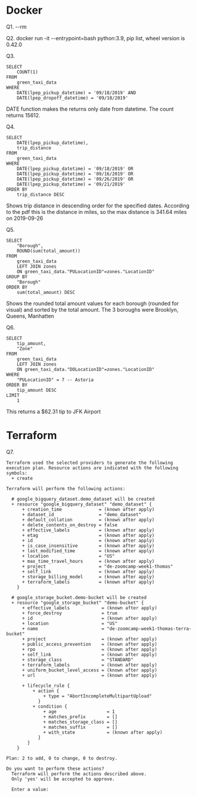 # Docker

Q1. --rm

Q2. docker run -it --entrypoint=bash python:3.9, pip list, wheel version is 0.42.0

Q3. 
```
SELECT 
	COUNT(1)
FROM
	green_taxi_data
WHERE
	DATE(lpep_pickup_datetime) = '09/18/2019' AND
	DATE(lpep_dropoff_datetime) = '09/18/2019'
```
DATE function makes the returns only date from datetime. The count returns 15612.

Q4. 
```
SELECT 
	DATE(lpep_pickup_datetime), 
	trip_distance
FROM
	green_taxi_data
WHERE
	DATE(lpep_pickup_datetime) = '09/18/2019' OR
	DATE(lpep_pickup_datetime) = '09/16/2019' OR
	DATE(lpep_pickup_datetime) = '09/26/2019' OR
	DATE(lpep_pickup_datetime) = '09/21/2019'
ORDER BY
	trip_distance DESC
```
Shows trip distance in descending order for the specified dates. According to the pdf this is the distance in miles, so the max distance is 341.64 miles on 2019-09-26

Q5. 
```
SELECT
	"Borough", 
	ROUND(sum(total_amount))
FROM
	green_taxi_data
	LEFT JOIN zones 
	ON green_taxi_data."PULocationID"=zones."LocationID"
GROUP BY
	"Borough"
ORDER BY
	sum(total_amount) DESC
```
Shows the rounded total amount values for each borough (rounded for visual) and sorted by the total amount. The 3 boroughs were Brooklyn, Queens, Manhatten

Q6. 
```
SELECT
	tip_amount, 
	"Zone"
FROM
	green_taxi_data
	LEFT JOIN zones 
	ON green_taxi_data."DOLocationID"=zones."LocationID"
WHERE 
	"PULocationID" = 7 -- Astoria
ORDER BY
	tip_amount DESC
LIMIT 
	1
```
This returns a $62.31 tip to JFK Airport

# Terraform

Q7. 
```
Terraform used the selected providers to generate the following execution plan. Resource actions are indicated with the following symbols:
  + create

Terraform will perform the following actions:

  # google_bigquery_dataset.demo_dataset will be created
  + resource "google_bigquery_dataset" "demo_dataset" {
      + creation_time              = (known after apply)
      + dataset_id                 = "demo_dataset"
      + default_collation          = (known after apply)
      + delete_contents_on_destroy = false
      + effective_labels           = (known after apply)
      + etag                       = (known after apply)
      + id                         = (known after apply)
      + is_case_insensitive        = (known after apply)
      + last_modified_time         = (known after apply)
      + location                   = "US"
      + max_time_travel_hours      = (known after apply)
      + project                    = "de-zoomcamp-week1-thomas"
      + self_link                  = (known after apply)
      + storage_billing_model      = (known after apply)
      + terraform_labels           = (known after apply)
    }

  # google_storage_bucket.demo-bucket will be created
  + resource "google_storage_bucket" "demo-bucket" {
      + effective_labels            = (known after apply)
      + force_destroy               = true
      + id                          = (known after apply)
      + location                    = "US"
      + name                        = "de-zoomcamp-week1-thomas-terra-bucket"
      + project                     = (known after apply)
      + public_access_prevention    = (known after apply)
      + rpo                         = (known after apply)
      + self_link                   = (known after apply)
      + storage_class               = "STANDARD"
      + terraform_labels            = (known after apply)
      + uniform_bucket_level_access = (known after apply)
      + url                         = (known after apply)

      + lifecycle_rule {
          + action {
              + type = "AbortIncompleteMultipartUpload"
            }
          + condition {
              + age                   = 1
              + matches_prefix        = []
              + matches_storage_class = []
              + matches_suffix        = []
              + with_state            = (known after apply)
            }
        }
    }

Plan: 2 to add, 0 to change, 0 to destroy.

Do you want to perform these actions?
  Terraform will perform the actions described above.
  Only 'yes' will be accepted to approve.

  Enter a value:
```
